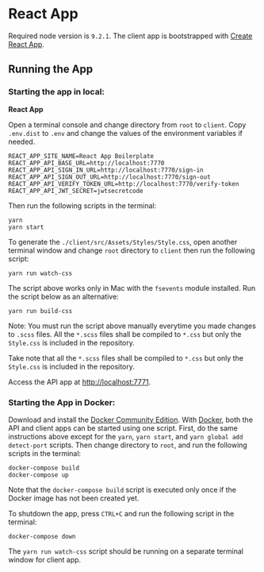 # React App
Required node version is `9.2.1`. The client app is bootstrapped with [Create React App](https://github.com/facebookincubator/create-react-app).

## Running the App

### Starting the app in local:

**React App**

Open a terminal console and change directory from `root` to `client`. Copy `.env.dist` to `.env` and change the values of the environment variables if needed.

```
REACT_APP_SITE_NAME=React App Boilerplate
REACT_APP_API_BASE_URL=http://localhost:7770
REACT_APP_API_SIGN_IN_URL=http://localhost:7770/sign-in
REACT_APP_API_SIGN_OUT_URL=http://localhost:7770/sign-out
REACT_APP_API_VERIFY_TOKEN_URL=http://localhost:7770/verify-token
REACT_APP_API_JWT_SECRET=jwtsecretcode
```

Then run the following scripts in the terminal:

```
yarn
yarn start
```

To generate the `./client/src/Assets/Styles/Style.css`, open another terminal window and change `root` directory to `client` then run the following script:

```
yarn run watch-css
```

The script above works only in Mac with the `fsevents` module installed. Run the script below as an alternative:

```
yarn run build-css
```

Note: You must run the script above manually everytime you made changes to `.scss` files.  All the `*.scss` files shall be compiled to `*.css` but only the `Style.css` is included in the repository.

Take note that all the `*.scss` files shall be compiled to `*.css` but only the `Style.css` is included in the repository.

Access the API app at <http://localhost:7771>.

### Starting the App in Docker:

Download and install the [Docker Community Edition](https://www.docker.com/community-edition). With [Docker](https://www.docker.com/), both the API and client apps can be started using one script. First, do the same instructions above except for the `yarn`, `yarn start`, and `yarn global add detect-port` scripts. Then change directory to `root`, and run the following scripts in the terminal:

```
docker-compose build
docker-compose up
```

Note that the `docker-compose build` script is executed only once if the Docker image has not been created yet.

To shutdown the app, press `CTRL+C` and run the following script in the terminal:

```
docker-compose down
```

The `yarn run watch-css` script should be running on a separate terminal window for client app.
